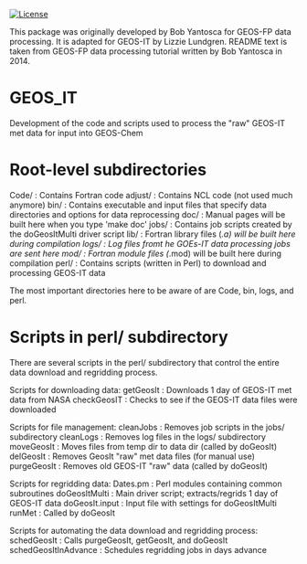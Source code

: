 [![License](https://img.shields.io/badge/License-MIT-blue.svg)](https://github.com/geoschem/GEOS_IT/blob/master/LICENSE.txt)

This package was originally developed by Bob Yantosca for GEOS-FP data processing. It is
adapted for GEOS-IT by Lizzie Lundgren. README text is taken from GEOS-FP data processing
tutorial written by Bob Yantosca in 2014.

GEOS_IT
=======

Development of the code and scripts used to process the "raw" GEOS-IT met data for input into GEOS-Chem

Root-level subdirectories
=========================

Code/   : Contains Fortran code
adjust/ : Contains NCL code (not used much anymore)
bin/    : Contains executable and input files that specify data directories and
          options for data reprocessing
doc/    : Manual pages will be built here when you type 'make doc'
jobs/   : Contains job scripts created by the doGeosItMulti driver script
lib/    : Fortran library files (*.a) will be built here during compilation
logs/   : Log files fromt he GOEs-IT data processing jobs are sent here
mod/    : Fortran module files (*.mod) will be built here during compilation
perl/   : Contains scripts (written in Perl) to download and processing GEOS-IT data

The most important directories here to be aware of are Code, bin, logs, and perl.


Scripts in perl/ subdirectory
=============================

There are several scripts in the perl/ subdirectory that control the entire data
download and regridding process.

Scripts for downloading data:
   getGeosIt   : Downloads 1 day of GEOS-IT met data from NASA
   checkGeosIT : Checks to see if the GEOS-IT data files were downloaded

Scripts for file management:
   cleanJobs   : Removes job scripts in the jobs/ subdirectory
   cleanLogs   : Removes log files in the logs/ subdirectory
   moveGeosIt  : Moves files from temp dir to data dir (called by doGeosIt)
   delGeosIt   : Removes GeosIt "raw" met data files (for manual use)
   purgeGeosIt : Removes old GEOS-IT "raw" data (called by doGeosIt)

Scripts for regridding data:
   Dates.pm       : Perl modules containing common subroutines
   doGeosItMulti  : Main driver script; extracts/regrids 1 day of GEOS-IT data
   doGeosIt.input : Input file with settings for doGeosItMulti
   runMet         : Called by doGeosIt


Scripts for automating the data download and regridding process:
   schedGeosIt           : Calls purgeGeosIt, getGeosIt, and doGeosIt
   schedGeosItInAdvance  : Schedules regridding jobs in days advance


